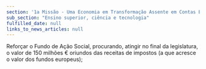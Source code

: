```yaml
---
section: '1a Missão - Uma Economia em Transformação Assente em Contas Equilibradas'
sub_section: "Ensino superior, ciência e tecnologia"
fulfilled_date: null
links_to_news_articles: null
---
```


Reforçar o Fundo de Ação Social, procurando, atingir no final da legislatura, o valor de 150 milhões € oriundos das receitas de impostos (a que acresce o valor dos fundos europeus);